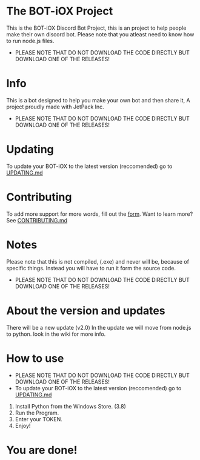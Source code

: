 # The BOT-iOX Project
This is the BOT-iOX Discord Bot Project, this is an project to help people make their own discord bot.
Please note that you atleast need to know how to run node.js files. 
+ PLEASE NOTE THAT DO NOT DOWNLOAD THE CODE DIRECTLY BUT DOWNLOAD ONE OF THE RELEASES!
# Info
This is a bot designed to help you make your own bot and then share it, A project proudly made with JetPack Inc.
+ PLEASE NOTE THAT DO NOT DOWNLOAD THE CODE DIRECTLY BUT DOWNLOAD ONE OF THE RELEASES!
# Updating
To update your BOT-iOX to the latest version (reccomended) go to [UPDATING.md](UPDATING.md)
# Contributing
To add more support for more words, fill out the [form](https://forms.gle/cCwuWSkNXt8ZMjyZ9). Want to learn more? See [CONTRIBUTING.md](CONTRIBUTING.md)
# Notes
Please note that this is not compiled, (.exe) and never will be, because of specific things. Instead you will have to run it form the source code.
+ PLEASE NOTE THAT DO NOT DOWNLOAD THE CODE DIRECTLY BUT DOWNLOAD ONE OF THE RELEASES!
# About the version and updates
There will be a new update (v2.0) In the update we will move from node.js to python. look in the wiki for more info.
	
# How to use
+ PLEASE NOTE THAT DO NOT DOWNLOAD THE CODE DIRECTLY BUT DOWNLOAD ONE OF THE RELEASES!
+ To update your BOT-iOX to the latest version (reccomended) go to [UPDATING.md](UPDATING.md)
1. Install Python from the Windows Store. (3.8)
2. Run the Program.
3. Enter your TOKEN. 
4. Enjoy!

# You are done!
